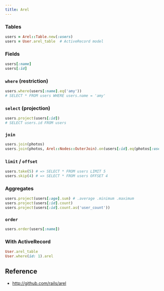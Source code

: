 ```yaml
---
title: Arel
---
```


### Tables

```rb
users = Arel::Table.new(:users)
users = User.arel_table  # ActiveRecord model
```

### Fields

```rb
users[:name]
users[:id]
```

### `where` (restriction)

```rb
users.where(users[:name].eq('amy'))
# SELECT * FROM users WHERE users.name = 'amy'
```

### `select` (projection)

```rb
users.project(users[:id])
# SELECT users.id FROM users
```

### `join`

```rb
users.join(photos)
users.join(photos, Arel::Nodes::OuterJoin).on(users[:id].eq(photos[:user_id]))
```

### `limit` / `offset`

```rb
users.take(5) # => SELECT * FROM users LIMIT 5
users.skip(4) # => SELECT * FROM users OFFSET 4
```

### Aggregates

```rb
users.project(users[:age].sum) # .average .minimum .maximum
users.project(users[:id].count)
users.project(users[:id].count.as('user_count'))
```

### `order`

```rb
users.order(users[:name])
```

### With ActiveRecord

```rb
User.arel_table
User.where(id: 1).arel
```

## Reference

* <http://github.com/rails/arel>
